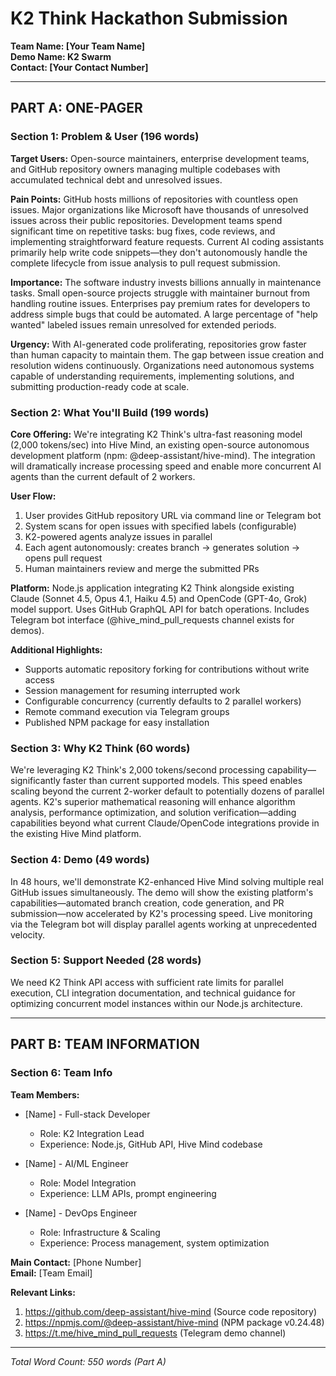 # K2 Think Hackathon Submission
**Team Name: [Your Team Name]**  
**Demo Name: K2 Swarm**  
**Contact: [Your Contact Number]**

---

## PART A: ONE-PAGER

### Section 1: Problem & User (196 words)

**Target Users:** Open-source maintainers, enterprise development teams, and GitHub repository owners managing multiple codebases with accumulated technical debt and unresolved issues.

**Pain Points:** GitHub hosts millions of repositories with countless open issues. Major organizations like Microsoft have thousands of unresolved issues across their public repositories. Development teams spend significant time on repetitive tasks: bug fixes, code reviews, and implementing straightforward feature requests. Current AI coding assistants primarily help write code snippets—they don't autonomously handle the complete lifecycle from issue analysis to pull request submission.

**Importance:** The software industry invests billions annually in maintenance tasks. Small open-source projects struggle with maintainer burnout from handling routine issues. Enterprises pay premium rates for developers to address simple bugs that could be automated. A large percentage of "help wanted" labeled issues remain unresolved for extended periods.

**Urgency:** With AI-generated code proliferating, repositories grow faster than human capacity to maintain them. The gap between issue creation and resolution widens continuously. Organizations need autonomous systems capable of understanding requirements, implementing solutions, and submitting production-ready code at scale.

### Section 2: What You'll Build (199 words)

**Core Offering:** We're integrating K2 Think's ultra-fast reasoning model (2,000 tokens/sec) into Hive Mind, an existing open-source autonomous development platform (npm: @deep-assistant/hive-mind). The integration will dramatically increase processing speed and enable more concurrent AI agents than the current default of 2 workers.

**User Flow:**
1. User provides GitHub repository URL via command line or Telegram bot
2. System scans for open issues with specified labels (configurable)
3. K2-powered agents analyze issues in parallel
4. Each agent autonomously: creates branch → generates solution → opens pull request
5. Human maintainers review and merge the submitted PRs

**Platform:** Node.js application integrating K2 Think alongside existing Claude (Sonnet 4.5, Opus 4.1, Haiku 4.5) and OpenCode (GPT-4o, Grok) model support. Uses GitHub GraphQL API for batch operations. Includes Telegram bot interface (@hive_mind_pull_requests channel exists for demos).

**Additional Highlights:**
- Supports automatic repository forking for contributions without write access
- Session management for resuming interrupted work
- Configurable concurrency (currently defaults to 2 parallel workers)
- Remote command execution via Telegram groups
- Published NPM package for easy installation

### Section 3: Why K2 Think (60 words)

We're leveraging K2 Think's 2,000 tokens/second processing capability—significantly faster than current supported models. This speed enables scaling beyond the current 2-worker default to potentially dozens of parallel agents. K2's superior mathematical reasoning will enhance algorithm analysis, performance optimization, and solution verification—adding capabilities beyond what current Claude/OpenCode integrations provide in the existing Hive Mind platform.

### Section 4: Demo (49 words)

In 48 hours, we'll demonstrate K2-enhanced Hive Mind solving multiple real GitHub issues simultaneously. The demo will show the existing platform's capabilities—automated branch creation, code generation, and PR submission—now accelerated by K2's processing speed. Live monitoring via the Telegram bot will display parallel agents working at unprecedented velocity.

### Section 5: Support Needed (28 words)

We need K2 Think API access with sufficient rate limits for parallel execution, CLI integration documentation, and technical guidance for optimizing concurrent model instances within our Node.js architecture.

---

## PART B: TEAM INFORMATION

### Section 6: Team Info

**Team Members:**
- [Name] - Full-stack Developer
  - Role: K2 Integration Lead
  - Experience: Node.js, GitHub API, Hive Mind codebase
  
- [Name] - AI/ML Engineer
  - Role: Model Integration
  - Experience: LLM APIs, prompt engineering
  
- [Name] - DevOps Engineer
  - Role: Infrastructure & Scaling
  - Experience: Process management, system optimization

**Main Contact:** [Phone Number]  
**Email:** [Team Email]

**Relevant Links:**
1. https://github.com/deep-assistant/hive-mind (Source code repository)
2. https://npmjs.com/@deep-assistant/hive-mind (NPM package v0.24.48)
3. https://t.me/hive_mind_pull_requests (Telegram demo channel)

---

*Total Word Count: 550 words (Part A)*